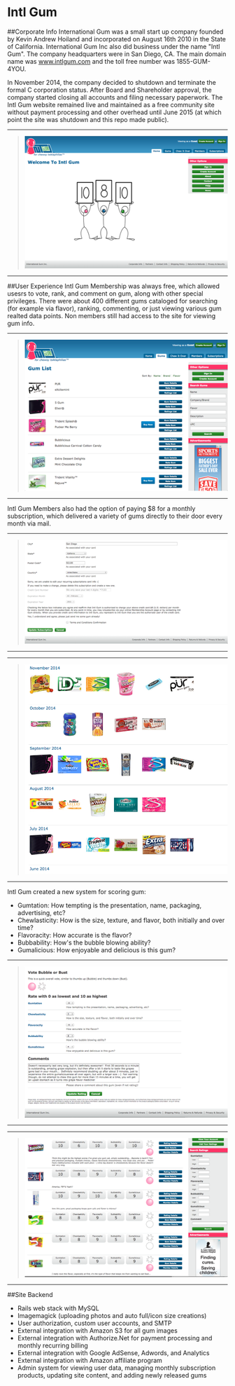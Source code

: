 Intl Gum
==
##Corporate Info
International Gum was a small start up company founded by Kevin Andrew Hoiland and incorporated on August 16th 2010 in the State of California. International Gum Inc also did business under the name "Intl Gum". The company headquarters were in San Diego, CA.  The main domain name was www.intlgum.com and the toll free number was 1855-GUM-4YOU.

In November 2014, the company decided to shutdown and terminate the formal C corporation status. After Board and Shareholder approval, the company started closing all accounts and filing necessary paperwork. The Intl Gum website remained live and maintained as a free community site without payment processing and other overhead until June 2015 (at which point the site was shutdown and this repo made public).

- - -
> ![Main Page](https://github.com/kevin-hoiland/ig/blob/master/doc/homepage.png)
- - -

##User Experience
Intl Gum Membership was always free, which allowed usesrs to vote, rank, and comment on gum, along with other special privileges.  There were about 400 different gums cataloged for searching (for example via flavor), ranking, commenting, or just viewing various gum realted data points.  Non members still had access to the site for viewing gum info.

- - -
> ![Main Page](https://github.com/kevin-hoiland/ig/blob/master/doc/gumlist.png)
- - -

Intl Gum Members also had the option of paying $8 for a monthly subscription, which delivered a variety of gums directly to their door every month via mail.

- - -
> ![Main Page](https://github.com/kevin-hoiland/ig/blob/master/doc/billing_p3.png)
- - -

- - -
> ![Main Page](https://github.com/kevin-hoiland/ig/blob/master/doc/subscriptions.png)
- - -

Intl Gum created a new system for scoring gum:
* Gumtation: How tempting is the presentation, name, packaging, advertising, etc? 
* Chewlasticity: How is the size, texture, and flavor, both initially and over time? 
* Flavoracity: How accurate is the flavor? 
* Bubbability: How's the bubble blowing ability? 
* Gumalicious: How enjoyable and delicious is this gum?

- - -
> ![Main Page](https://github.com/kevin-hoiland/ig/blob/master/doc/gumrating.png)
- - -

- - -
> ![Main Page](https://github.com/kevin-hoiland/ig/blob/master/doc/ratingslist.png)
- - -

##Site Backend
* Rails web stack with MySQL
* Imagemagick (uploading photos and auto full/icon size creations)
* User authorization, custom user accounts, and SMTP
* External integration with Amazon S3 for all gum images
* External integration with Authorize.Net for payment processing and monthly recurring billing
* External integration with Google AdSense, Adwords, and Analytics
* External integration with Amazon affiliate program
* Admin system for viewing user data, managing monthly subscription products, updating site content, and adding newly released gums
